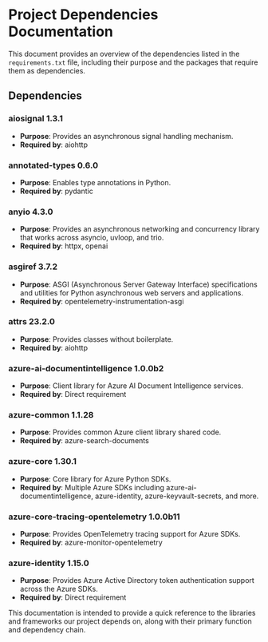 # Project Dependencies Documentation

This document provides an overview of the dependencies listed in the `requirements.txt` file, including their purpose and the packages that require them as dependencies.

## Dependencies

### aiosignal 1.3.1
- **Purpose**: Provides an asynchronous signal handling mechanism.
- **Required by**: aiohttp

### annotated-types 0.6.0
- **Purpose**: Enables type annotations in Python.
- **Required by**: pydantic

### anyio 4.3.0
- **Purpose**: Provides an asynchronous networking and concurrency library that works across asyncio, uvloop, and trio.
- **Required by**: httpx, openai

### asgiref 3.7.2
- **Purpose**: ASGI (Asynchronous Server Gateway Interface) specifications and utilities for Python asynchronous web servers and applications.
- **Required by**: opentelemetry-instrumentation-asgi

### attrs 23.2.0
- **Purpose**: Provides classes without boilerplate.
- **Required by**: aiohttp

### azure-ai-documentintelligence 1.0.0b2
- **Purpose**: Client library for Azure AI Document Intelligence services.
- **Required by**: Direct requirement

### azure-common 1.1.28
- **Purpose**: Provides common Azure client library shared code.
- **Required by**: azure-search-documents

### azure-core 1.30.1
- **Purpose**: Core library for Azure Python SDKs.
- **Required by**: Multiple Azure SDKs including azure-ai-documentintelligence, azure-identity, azure-keyvault-secrets, and more.

### azure-core-tracing-opentelemetry 1.0.0b11
- **Purpose**: Provides OpenTelemetry tracing support for Azure SDKs.
- **Required by**: azure-monitor-opentelemetry

### azure-identity 1.15.0
- **Purpose**: Provides Azure Active Directory token authentication support across the Azure SDKs.
- **Required by**: Direct requirement

This documentation is intended to provide a quick reference to the libraries and frameworks our project depends on, along with their primary function and dependency chain.